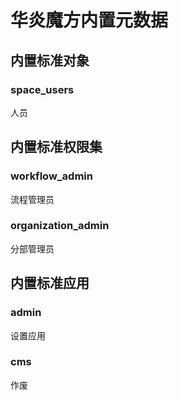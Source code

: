# 华炎魔方内置元数据

## 内置标准对象

### space_users

人员

## 内置标准权限集

### workflow_admin

流程管理员

### organization_admin

分部管理员

## 内置标准应用

### admin

设置应用

### cms

作废
